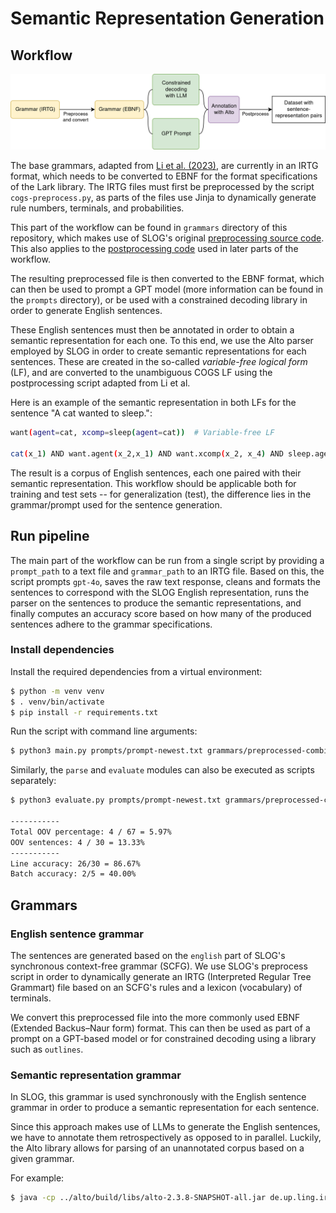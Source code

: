 # Semantic Representation Generation

## Workflow

![workflow](img/workflow.png)

The base grammars, adapted from [Li et al. (2023)](https://arxiv.org/abs/2310.15040), are currently in an IRTG format, which needs to be converted to EBNF for the format specifications of the Lark library. The IRTG files must first be preprocessed by the script `cogs-preprocess.py`, as parts of the files use Jinja to dynamically generate rule numbers, terminals, and probabilities.

This part of the workflow can be found in `grammars` directory of this repository, which makes use of SLOG's original [preprocessing source code](https://github.com/bingzhilee/SLOG/tree/main/generation_scripts/grammars). This also applies to the [postprocessing code](https://github.com/bingzhilee/SLOG/tree/main/generation_scripts/varfree2cogs_converter) used in later parts of the workflow.

The resulting preprocessed file is then converted to the EBNF format, which can then be used to prompt a GPT model (more information can be found in the `prompts` directory), or be used with a constrained decoding library in order to generate English sentences.

These English sentences must then be annotated in order to obtain a semantic representation for each one. To this end, we use the Alto parser employed by SLOG in order to create semantic representations for each sentences. These are created in the so-called *variable-free logical form* (LF), and are converted to the unambiguous COGS LF using the postprocessing script adapted from Li et al.

Here is an example of the semantic representation in both LFs for the sentence "A cat wanted to sleep.":

```bash
want(agent=cat, xcomp=sleep(agent=cat))  # Variable-free LF 

cat(x_1) AND want.agent(x_2,x_1) AND want.xcomp(x_2, x_4) AND sleep.agent(x_4,x_1)  # COGS LF
```

The result is a corpus of English sentences, each one paired with their semantic representation. This workflow should be applicable both for training and test sets -- for generalization (test), the difference lies in the grammar/prompt used for the sentence generation.

## Run pipeline

The main part of the workflow can be run from a single script by providing a `prompt_path` to a text file and `grammar_path` to an IRTG file. Based on this, the script prompts `gpt-4o`, saves the raw text response, cleans and formats the sentences to correspond with the SLOG English representation, runs the parser on the sentences to produce the semantic representations, and finally computes an accuracy score based on how many of the produced sentences adhere to the grammar specifications.

### Install dependencies 

Install the required dependencies from a virtual environment:

```bash
$ python -m venv venv
$ . venv/bin/activate
$ pip install -r requirements.txt
```

Run the script with command line arguments:

```bash
$ python3 main.py prompts/prompt-newest.txt grammars/preprocessed-combined.irtg 
```

Similarly, the `parse` and `evaluate` modules can also be executed as scripts separately:

```bash
$ python3 evaluate.py prompts/prompt-newest.txt grammars/preprocessed-combined.irtg 

-----------
Total OOV percentage: 4 / 67 = 5.97%
OOV sentences: 4 / 30 = 13.33%
-----------
Line accuracy: 26/30 = 86.67%
Batch accuracy: 2/5 = 40.00%
```

## Grammars

### English sentence grammar

The sentences are generated based on the `english` part of SLOG's synchronous context-free grammar (SCFG). We use SLOG's preprocess script in order to dynamically generate an IRTG (Interpreted Regular Tree Grammart) file based on an SCFG's rules and a lexicon (vocabulary) of terminals.

We convert this preprocessed file into the more commonly used EBNF (Extended Backus–Naur form) format. This can then be used as part of a prompt on a GPT-based model or for constrained decoding using a library such as `outlines`.

### Semantic representation grammar

In SLOG, this grammar is used synchronously with the English sentence grammar in order to produce a semantic representation for each sentence.

Since this approach makes use of LLMs to generate the English sentences, we have to annotate them retrospectively as opposed to in parallel. Luckily, the Alto library allows for parsing of an unannotated corpus based on a given grammar.

For example: 

```bash
$ java -cp ../alto/build/libs/alto-2.3.8-SNAPSHOT-all.jar de.up.ling.irtg.script.ParsingEvaluator -g grammars/preprocessed-main.irtg -I english -O semantics=cogs --no-derivations test-alto.txt
```
